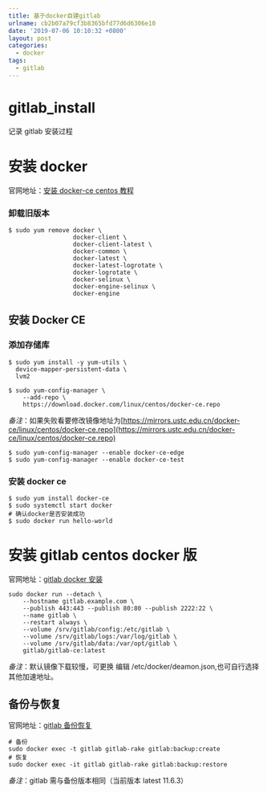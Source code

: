 ```yaml
---
title: 基于docker自建gitlab
urlname: cb2b07a79cf3b8365bfd77d6d6306e10
date: '2019-07-06 10:10:32 +0800'
layout: post
categories:
  - docker
tags:
  - gitlab
---
```


# gitlab_install

记录 gitlab 安装过程

# 安装 docker

官网地址：[安装 docker-ce centos 教程](https://docs.docker.com/install/linux/docker-ce/centos/)

### 卸载旧版本

```
$ sudo yum remove docker \
                  docker-client \
                  docker-client-latest \
                  docker-common \
                  docker-latest \
                  docker-latest-logrotate \
                  docker-logrotate \
                  docker-selinux \
                  docker-engine-selinux \
                  docker-engine
```

## 安装 Docker CE

### 添加存储库

```
$ sudo yum install -y yum-utils \
  device-mapper-persistent-data \
  lvm2
```

```
$ sudo yum-config-manager \
    --add-repo \
    https://download.docker.com/linux/centos/docker-ce.repo
```

_备注_：如果失败看要修改镜像地址为[https://mirrors.ustc.edu.cn/docker-ce/linux/centos/docker-ce.repo](https://mirrors.ustc.edu.cn/docker-ce/linux/centos/docker-ce.repo)

```
$ sudo yum-config-manager --enable docker-ce-edge
$ sudo yum-config-manager --enable docker-ce-test
```

### 安装 docker ce

```
$ sudo yum install docker-ce
$ sudo systemctl start docker
# 确认docker是否安装成功
$ sudo docker run hello-world
```

# 安装 gitlab centos docker 版

官网地址：[gitlab docker 安装](https:_docs.gitlab.com_omnibus_docker_readme)

```
sudo docker run --detach \
	--hostname gitlab.example.com \
	--publish 443:443 --publish 80:80 --publish 2222:22 \
	--name gitlab \
	--restart always \
	--volume /srv/gitlab/config:/etc/gitlab \
	--volume /srv/gitlab/logs:/var/log/gitlab \
	--volume /srv/gitlab/data:/var/opt/gitlab \
	gitlab/gitlab-ce:latest
```

_备注_：默认镜像下载较慢，可更换
编辑 /etc/docker/deamon.json,也可自行选择其他加速地址。

## 备份与恢复

官网地址：[gitlab 备份恢复](https:_docs.gitlab.com_ce_raketasks_backup_restore)

```
# 备份
sudo docker exec -t gitlab gitlab-rake gitlab:backup:create
# 恢复
sudo docker exec -it gitlab gitlab-rake gitlab:backup:restore
```

_备注_：gitlab 需与备份版本相同（当前版本 latest 11.6.3）

